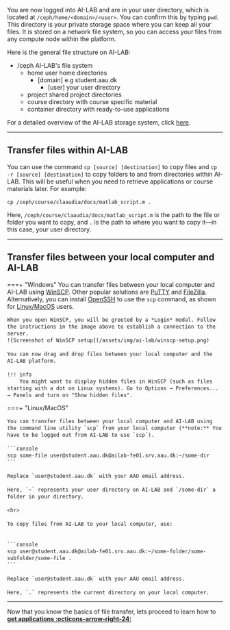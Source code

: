 You are now logged into AI-LAB and are in your user directory, which is located at `/ceph/home/<domain>/<user>`. You can confirm this by typing `pwd`. This directory is your private storage space where you can keep all your files. It is stored on a network file system, so you can access your files from any compute node within the platform.

Here is the general file structure on AI-LAB:

<div class="tree">
	<ul>
	<li><i class="fa fa-folder-open"></i> /ceph <span>AI-LAB's file system</span>
		<ul>
		<li><i class="fa fa-folder-open"></i> home <span>user home directories</span>
			<ul>
			<li><i class="fa fa-folder-open"></i> [domain] <span>e.g student.aau.dk</span>
				<ul>
				<li><i class="fa fa-folder"></i> [user] <span>your user directory </span>
				</li>
				</ul>
			</li>
			</ul>
		</li>
		<li><i class="fa fa-folder-open"></i> project <span>shared project directories</span>
		</li>
		<li><i class="fa fa-folder-open"></i> course <span>directory with course specific material</span>
		</li>
		<li><i class="fa fa-folder-open"></i> container <span>directory with ready-to-use applications</span>
		</li>
		</ul>
	</li>
	</ul>
</div>

For a detailed overview of the AI-LAB storage system, click [here](/ai-lab/system-overview/).

<hr>

## Transfer files within AI-LAB
You can use the command `cp [source] [destination]` to copy files and `cp -r [source] [destination]` to copy folders to and from directories within AI-LAB. This will be useful when you need to retrieve applications or course materials later. For example:

```
cp /ceph/course/claaudia/docs/matlab_script.m .
```

Here, `/ceph/course/claaudia/docs/matlab_script.m` is the path to the file or folder you want to copy, and `.` is the path to where you want to copy it—in this case, your user directory.

<hr>

## Transfer files between your local computer and AI-LAB

===+ "Windows"
	You can transfer files between your local computer and AI-LAB using [WinSCP](https://winscp.net/eng/download.php). Other popular solutions are [PuTTY](https://www.putty.org/) and [FileZilla](https://filezilla-project.org/). Alternatively, you can install [OpenSSH](https://learn.microsoft.com/en-us/windows-server/administration/openssh/openssh_install_firstuse?tabs=gui) to use the `scp` command, as shown for [Linux/MacOS](#__tabbed_1_2) users.

	When you open WinSCP, you will be greeted by a *Login* modal. Follow the instructions in the image above to establish a connection to the server.
	![Screenshot of WinSCP setup](/assets/img/ai-lab/winscp-setup.png)
		
	You can now drag and drop files between your local computer and the AI-LAB platform.

	!!! info
		You might want to display hidden files in WinSCP (such as files starting with a dot on Linux systems). Go to Options → Preferences... → Panels and turn on "Show hidden files".

===+ "Linux/MacOS"

	You can transfer files between your local computer and AI-LAB using the command line utility `scp` from your local computer (**note:** You have to be logged out from AI-LAB to use `scp`).

	```console
	scp some-file user@student.aau.dk@ailab-fe01.srv.aau.dk:~/some-dir
	```

	Replace `user@student.aau.dk` with your AAU email address.
	
	Here, `~` represents your user directory on AI-LAB and `/some-dir` a folder in your directory. 

	<hr>

	To copy files from AI-LAB to your local computer, use:


	```console
	scp user@student.aau.dk@ailab-fe01.srv.aau.dk:~/some-folder/some-subfolder/some-file .
	```

	Replace `user@student.aau.dk` with your AAU email address.

	Here, `.` represents the current directory on your local computer.


<hr>

Now that you know the basics of file transfer, lets proceed to learn how to [**get applications :octicons-arrow-right-24:**](getting-applications.md)